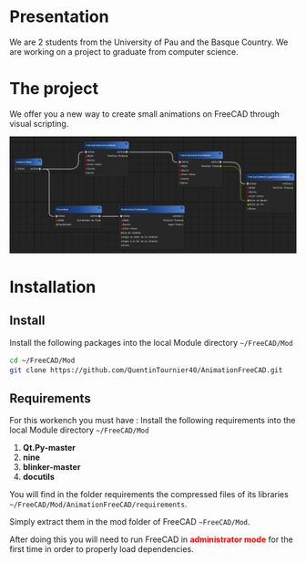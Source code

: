 # Presentation

We are 2 students from the University of Pau and the Basque Country.
We are working on a project to graduate from computer science.

# The project

We offer you a new way to create small animations on FreeCAD through visual scripting.

![Image de PyFlow](./docs/img/exampleNode.png)

# Installation

## Install

Install the following packages into the local Module directory `~/FreeCAD/Mod`

```bash
cd ~/FreeCAD/Mod
git clone https://github.com/QuentinTournier40/AnimationFreeCAD.git
```

## Requirements

For this workench you must have : 
Install the following requirements into the local Module directory `~/FreeCAD/Mod`

1. **Qt.Py-master**
2. **nine**
3. **blinker-master**
4. **docutils**

You will find in the folder requirements the compressed files of its libraries `~/FreeCAD/Mod/AnimationFreeCAD/requirements`.

Simply extract them in the mod folder of FreeCAD `~FreeCAD/Mod`.

After doing this you will need to run FreeCAD in<span style="color:red"> **administrator mode** </span>for the first time in order to properly load dependencies.